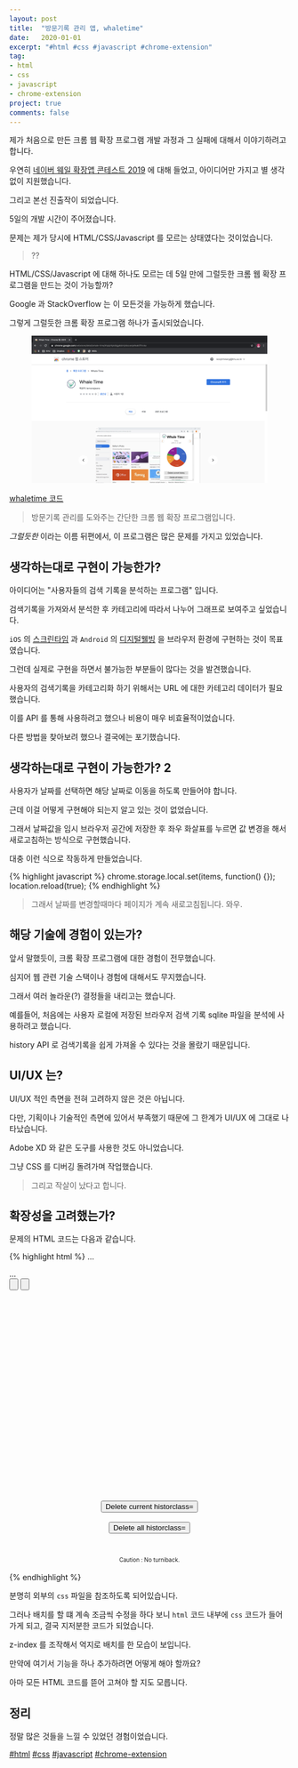 ```yaml
---
layout: post
title:  "방문기록 관리 앱, whaletime"
date:   2020-01-01
excerpt: "#html #css #javascript #chrome-extension"
tag:
- html
- css
- javascript
- chrome-extension
project: true
comments: false
---
```


제가 처음으로 만든 크롬 웹 확장 프로그램 개발 과정과 그 실패에 대해서 이야기하려고 합니다.

우연히 [네이버 웨일 확장앱 콘테스트 2019](https://whale.naver.com/contest/) 에 대해 들었고, 아이디어만 가지고 별 생각 없이 지원했습니다.

그리고 본선 진출작이 되었습니다.

5일의 개발 시간이 주어졌습니다.

문제는 제가 당시에 HTML/CSS/Javascript 를 모르는 상태였다는 것이었습니다.

> ??

HTML/CSS/Javascript 에 대해 하나도 모르는 데 5일 만에 그럴듯한 크롬 웹 확장 프로그램을 만드는 것이 가능할까?

Google 과 StackOverflow 는 이 모든것을 가능하게 했습니다.

그렇게 그럴듯한 크롬 확장 프로그램 하나가 출시되었습니다.

<figure>
  <a href="https://raw.githubusercontent.com/woojin-hwang/woojin-hwang.github.io/master/_posts/img/whaletime/chrome_web_store.png"><img src="https://raw.githubusercontent.com/woojin-hwang/woojin-hwang.github.io/master/_posts/img/whaletime/chrome_web_store.png"></a>
</figure>

[whaletime 코드](https://github.com/woojin-hwang/whaletime)

> 방문기록 관리를 도와주는 간단한 크롬 웹 확장 프로그램입니다.

*그럴듯한* 이라는 이름 뒤편에서, 이 프로그램은 많은 문제를 가지고 있었습니다.

## 생각하는대로 구현이 가능한가?

아이디어는 "사용자들의 검색 기록을 분석하는 프로그램" 입니다.

검색기록을 가져와서 분석한 후 카테고리에 따라서 나누어 그래프로 보여주고 싶었습니다.

`iOS` 의 [스크린타임](https://support.apple.com/ko-kr/HT208982) 과 `Android` 의 [디지털웰빙](https://play.google.com/store/apps/details?id=com.google.android.apps.wellbeing&hl=ko) 을 브라우저 환경에 구현하는 것이 목표였습니다.

그런데 실제로 구현을 하면서 불가능한 부분들이 많다는 것을 발견했습니다.

사용자의 검색기록을 카테고리화 하기 위해서는 URL 에 대한 카테고리 데이터가 필요했습니다.

이를 API 를 통해 사용하려고 했으나 비용이 매우 비효율적이었습니다.

다른 방법을 찾아보려 했으나 결국에는 포기했습니다.

## 생각하는대로 구현이 가능한가? 2

사용자가 날짜를 선택하면 해당 날짜로 이동을 하도록 만들어야 합니다.

근데 이걸 어떻게 구현해야 되는지 알고 있는 것이 없었습니다.

그래서 날짜값을 임시 브라우저 공간에 저장한 후 좌우 화살표를 누르면 값 변경을 해서 새로고침하는 방식으로 구현했습니다.

대충 이런 식으로 작동하게 만들었습니다.

{% highlight javascript %}
chrome.storage.local.set(items, function() {});
location.reload(true);
{% endhighlight %}

> 그래서 날짜를 변경할때마다 페이지가 계속 새로고침됩니다. 와우.

## 해당 기술에 경험이 있는가?

앞서 말했듯이, 크롬 확장 프로그램에 대한 경험이 전무했습니다.

심지어 웹 관련 기술 스택이나 경험에 대해서도 무지했습니다.

그래서 여러 놀라운(?) 결정들을 내리고는 했습니다.

예를들어, 처음에는 사용자 로컬에 저장된 브라우저 검색 기록 sqlite 파일을 분석에 사용하려고 했습니다.

history API 로 검색기록을 쉽게 가져올 수 있다는 것을 몰랐기 때문입니다.

## UI/UX 는?

UI/UX 적인 측면을 전혀 고려하지 않은 것은 아닙니다.

다만, 기획이나 기술적인 측면에 있어서 부족했기 때문에 그 한계가 UI/UX 에 그대로 나타났습니다.

Adobe XD 와 같은 도구를 사용한 것도 아니었습니다.

그냥 CSS 를 디버깅 돌려가며 작업했습니다.

> 그리고 작살이 났다고 합니다.

## 확장성을 고려했는가?

문제의 HTML 코드는 다음과 같습니다.

{% highlight html %}
...
<link rel="stylesheet" href="reset.css" type="text/css">
...
<!--left button / write button--->
<div class="content" style="height:50px; position:relative; z-index: 1;">
    <input type="button" id="leftbutton" class="left-button">
    <input type="button"  id="rightbutton" class="right-button">
</div>
<!--date-->
<div class="content" style="height:50px;text-align:center;font-size:20px;">
    <span class="date" id="id_date" style="position:relative; z-index: 2;"></span>
</div>
<!--1 day graph-->
<div class="content" id="id_graph" style="height:300px;text-align:center;">
  <script src = "donut.js"></script>
  <div class="table" id="id_donut" style="position:relative;"></div>
</div>
<!--erase history-->
<div class="content" style="height:100px;text-align:center;">
  <input type="button" id="erasethis" value="Delete current historclass="erase">
  <br><br><input type="button"  id="eraseall" value="Delete all historclass="erase">
</div>
<div style="font-size:10px;top:20px;text-align:center;">Caution : No turniback.</div><br>
{% endhighlight %}

분명히 외부의 `css` 파일을 참조하도록 되어있습니다.

그러나 배치를 할 떄 계속 조금씩 수정을 하다 보니 `html` 코드 내부에 `css` 코드가 들어가게 되고, 결국 지저분한 코드가 되었습니다.

z-index 를 조작해서 억지로 배치를 한 모습이 보입니다.

만약에 여기서 기능을 하나 추가하려면 어떻게 해야 할까요?

아마 모든 HTML 코드를 뜯어 고쳐야 할 지도 모릅니다.

## 정리

정말 많은 것들을 느낄 수 있었던 경험이었습니다.

[#html](https://woojin-hwang.github.io/tags/#html) [#css](https://woojin-hwang.github.io/tags/#css) [#javascript](https://woojin-hwang.github.io/tags/#javascript) [#chrome-extension](https://woojin-hwang.github.io/tags/#chrome-extension)
